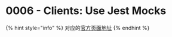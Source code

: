 # 0006 - Clients: Use Jest Mocks

{% hint style="info" %}
对应的[官方页面地址](https://contributing.bitwarden.com/architecture/adr/clients-use-jest-mocks)
{% endhint %}
